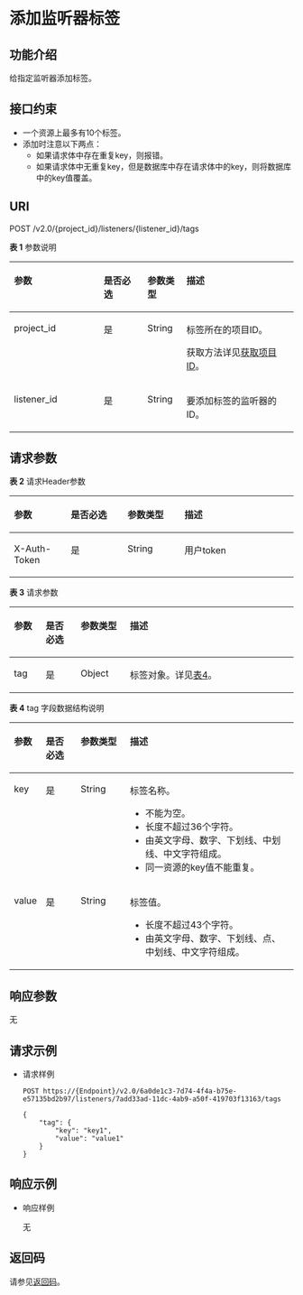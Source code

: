 # 添加监听器标签<a name="elb_zq_bq_0007"></a>

## 功能介绍<a name="section1136314784715"></a>

给指定监听器添加标签。

## 接口约束<a name="section123701847164719"></a>

-   一个资源上最多有10个标签。
-   添加时注意以下两点：
    -   如果请求体中存在重复key，则报错。
    -   如果请求体中无重复key，但是数据库中存在请求体中的key，则将数据库中的key值覆盖。


## URI<a name="section3363194719478"></a>

POST /v2.0/\{project\_id\}/listeners/\{listener\_id\}/tags

**表 1**  参数说明

<a name="table33323423"></a>
<table><thead align="left"><tr id="row8420641"><th class="cellrowborder" valign="top" width="31.580000000000002%" id="mcps1.2.5.1.1"><p id="p10983320"><a name="p10983320"></a><a name="p10983320"></a>参数</p>
</th>
<th class="cellrowborder" valign="top" width="15.42%" id="mcps1.2.5.1.2"><p id="p17233719"><a name="p17233719"></a><a name="p17233719"></a>是否必选</p>
</th>
<th class="cellrowborder" valign="top" width="13.719999999999999%" id="mcps1.2.5.1.3"><p id="p4164548117122"><a name="p4164548117122"></a><a name="p4164548117122"></a>参数类型</p>
</th>
<th class="cellrowborder" valign="top" width="39.28%" id="mcps1.2.5.1.4"><p id="p53754023"><a name="p53754023"></a><a name="p53754023"></a>描述</p>
</th>
</tr>
</thead>
<tbody><tr id="row53906008171138"><td class="cellrowborder" valign="top" width="31.580000000000002%" headers="mcps1.2.5.1.1 "><p id="p16126074171144"><a name="p16126074171144"></a><a name="p16126074171144"></a>project_id</p>
</td>
<td class="cellrowborder" valign="top" width="15.42%" headers="mcps1.2.5.1.2 "><p id="p31143627171144"><a name="p31143627171144"></a><a name="p31143627171144"></a>是</p>
</td>
<td class="cellrowborder" valign="top" width="13.719999999999999%" headers="mcps1.2.5.1.3 "><p id="p39605860171144"><a name="p39605860171144"></a><a name="p39605860171144"></a>String</p>
</td>
<td class="cellrowborder" valign="top" width="39.28%" headers="mcps1.2.5.1.4 "><p id="p11184131"><a name="p11184131"></a><a name="p11184131"></a>标签所在的项目ID。</p>
<p id="p8222164914610"><a name="p8222164914610"></a><a name="p8222164914610"></a>获取方法详见<a href="获取项目ID.md">获取项目ID</a>。</p>
</td>
</tr>
<tr id="row6239103417284"><td class="cellrowborder" valign="top" width="31.580000000000002%" headers="mcps1.2.5.1.1 "><p id="p17239163472818"><a name="p17239163472818"></a><a name="p17239163472818"></a>listener_id</p>
</td>
<td class="cellrowborder" valign="top" width="15.42%" headers="mcps1.2.5.1.2 "><p id="p17239173410285"><a name="p17239173410285"></a><a name="p17239173410285"></a>是</p>
</td>
<td class="cellrowborder" valign="top" width="13.719999999999999%" headers="mcps1.2.5.1.3 "><p id="p112396344281"><a name="p112396344281"></a><a name="p112396344281"></a>String</p>
</td>
<td class="cellrowborder" valign="top" width="39.28%" headers="mcps1.2.5.1.4 "><p id="p8239434172817"><a name="p8239434172817"></a><a name="p8239434172817"></a>要添加标签的监听器的ID。</p>
</td>
</tr>
</tbody>
</table>

## 请求参数<a name="section637254784719"></a>

**表 2**  请求Header参数

<a name="HeaderParameter"></a>
<table><thead align="left"><tr id="row5981246147"><th class="cellrowborder" valign="top" width="20%" id="mcps1.2.5.1.1"><p id="p20981746448"><a name="p20981746448"></a><a name="p20981746448"></a>参数</p>
</th>
<th class="cellrowborder" valign="top" width="20%" id="mcps1.2.5.1.2"><p id="p198184620414"><a name="p198184620414"></a><a name="p198184620414"></a>是否必选</p>
</th>
<th class="cellrowborder" valign="top" width="20%" id="mcps1.2.5.1.3"><p id="p19913461247"><a name="p19913461247"></a><a name="p19913461247"></a>参数类型</p>
</th>
<th class="cellrowborder" valign="top" width="40%" id="mcps1.2.5.1.4"><p id="p14993464416"><a name="p14993464416"></a><a name="p14993464416"></a>描述</p>
</th>
</tr>
</thead>
<tbody><tr id="row189844610419"><td class="cellrowborder" valign="top" width="20%" headers="mcps1.2.5.1.1 "><p id="p299204618411"><a name="p299204618411"></a><a name="p299204618411"></a>X-Auth-Token</p>
</td>
<td class="cellrowborder" valign="top" width="20%" headers="mcps1.2.5.1.2 "><p id="p14991466419"><a name="p14991466419"></a><a name="p14991466419"></a>是</p>
</td>
<td class="cellrowborder" valign="top" width="20%" headers="mcps1.2.5.1.3 "><p id="p12992466418"><a name="p12992466418"></a><a name="p12992466418"></a>String</p>
</td>
<td class="cellrowborder" valign="top" width="40%" headers="mcps1.2.5.1.4 "><p id="p2991461149"><a name="p2991461149"></a><a name="p2991461149"></a>用户token</p>
</td>
</tr>
</tbody>
</table>

**表 3**  请求参数

<a name="table1637474717470"></a>
<table><thead align="left"><tr id="row8480194774711"><th class="cellrowborder" valign="top" width="11.15%" id="mcps1.2.5.1.1"><p id="p9480747174718"><a name="p9480747174718"></a><a name="p9480747174718"></a>参数</p>
</th>
<th class="cellrowborder" valign="top" width="12.32%" id="mcps1.2.5.1.2"><p id="p1448004754711"><a name="p1448004754711"></a><a name="p1448004754711"></a>是否必选</p>
</th>
<th class="cellrowborder" valign="top" width="17.349999999999998%" id="mcps1.2.5.1.3"><p id="p1948084784713"><a name="p1948084784713"></a><a name="p1948084784713"></a>参数类型</p>
</th>
<th class="cellrowborder" valign="top" width="59.18%" id="mcps1.2.5.1.4"><p id="p948064744719"><a name="p948064744719"></a><a name="p948064744719"></a>描述</p>
</th>
</tr>
</thead>
<tbody><tr id="row124806476479"><td class="cellrowborder" valign="top" width="11.15%" headers="mcps1.2.5.1.1 "><p id="p84801447114717"><a name="p84801447114717"></a><a name="p84801447114717"></a>tag</p>
</td>
<td class="cellrowborder" valign="top" width="12.32%" headers="mcps1.2.5.1.2 "><p id="p18480104774713"><a name="p18480104774713"></a><a name="p18480104774713"></a>是</p>
</td>
<td class="cellrowborder" valign="top" width="17.349999999999998%" headers="mcps1.2.5.1.3 "><p id="p0480144712473"><a name="p0480144712473"></a><a name="p0480144712473"></a>Object</p>
</td>
<td class="cellrowborder" valign="top" width="59.18%" headers="mcps1.2.5.1.4 "><p id="p6480204710477"><a name="p6480204710477"></a><a name="p6480204710477"></a>标签对象。详见<a href="#table1537216133220">表4</a>。</p>
</td>
</tr>
</tbody>
</table>

**表 4**  tag 字段数据结构说明

<a name="table1537216133220"></a>
<table><thead align="left"><tr id="row437215623217"><th class="cellrowborder" valign="top" width="11.219999999999999%" id="mcps1.2.5.1.1"><p id="p11372106133217"><a name="p11372106133217"></a><a name="p11372106133217"></a>参数</p>
</th>
<th class="cellrowborder" valign="top" width="12.24%" id="mcps1.2.5.1.2"><p id="p17372665322"><a name="p17372665322"></a><a name="p17372665322"></a>是否必选</p>
</th>
<th class="cellrowborder" valign="top" width="17.349999999999998%" id="mcps1.2.5.1.3"><p id="p537256173218"><a name="p537256173218"></a><a name="p537256173218"></a>参数类型</p>
</th>
<th class="cellrowborder" valign="top" width="59.19%" id="mcps1.2.5.1.4"><p id="p1137213613211"><a name="p1137213613211"></a><a name="p1137213613211"></a>描述</p>
</th>
</tr>
</thead>
<tbody><tr id="row73726673216"><td class="cellrowborder" valign="top" width="11.219999999999999%" headers="mcps1.2.5.1.1 "><p id="p15372767320"><a name="p15372767320"></a><a name="p15372767320"></a>key</p>
</td>
<td class="cellrowborder" valign="top" width="12.24%" headers="mcps1.2.5.1.2 "><p id="p837212614328"><a name="p837212614328"></a><a name="p837212614328"></a>是</p>
</td>
<td class="cellrowborder" valign="top" width="17.349999999999998%" headers="mcps1.2.5.1.3 "><p id="p7372364324"><a name="p7372364324"></a><a name="p7372364324"></a>String</p>
</td>
<td class="cellrowborder" valign="top" width="59.19%" headers="mcps1.2.5.1.4 "><p id="p1651040121818"><a name="p1651040121818"></a><a name="p1651040121818"></a>标签名称。</p>
<a name="ul5708182422218"></a><a name="ul5708182422218"></a><ul id="ul5708182422218"><li>不能为空。</li><li>长度不超过36个字符。</li><li>由英文字母、数字、下划线、中划线、中文字符组成。</li><li>同一资源的key值不能重复。</li></ul>
</td>
</tr>
<tr id="row153729614327"><td class="cellrowborder" valign="top" width="11.219999999999999%" headers="mcps1.2.5.1.1 "><p id="p337215615329"><a name="p337215615329"></a><a name="p337215615329"></a>value</p>
</td>
<td class="cellrowborder" valign="top" width="12.24%" headers="mcps1.2.5.1.2 "><p id="p63728615321"><a name="p63728615321"></a><a name="p63728615321"></a>是</p>
</td>
<td class="cellrowborder" valign="top" width="17.349999999999998%" headers="mcps1.2.5.1.3 "><p id="p8372196173210"><a name="p8372196173210"></a><a name="p8372196173210"></a>String</p>
</td>
<td class="cellrowborder" valign="top" width="59.19%" headers="mcps1.2.5.1.4 "><p id="p1416194371820"><a name="p1416194371820"></a><a name="p1416194371820"></a>标签值。</p>
<a name="ul17709124142210"></a><a name="ul17709124142210"></a><ul id="ul17709124142210"><li>长度不超过43个字符。</li><li>由英文字母、数字、下划线、点、中划线、中文字符组成。</li></ul>
</td>
</tr>
</tbody>
</table>

## 响应参数<a name="section1390174718479"></a>

无

## 请求示例<a name="section14794113272"></a>

-   请求样例

    ```
    POST https://{Endpoint}/v2.0/6a0de1c3-7d74-4f4a-b75e-e57135bd2b97/listeners/7add33ad-11dc-4ab9-a50f-419703f13163/tags
    
    {
        "tag": {
            "key": "key1", 
            "value": "value1"
        }
    }
    ```


## 响应示例<a name="section539224013474"></a>

-   响应样例

    无


## 返回码<a name="section239224711478"></a>

请参见[返回码](返回码.md)。

